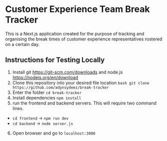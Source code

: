 # Customer Experience Team Break Tracker

This is a Next.js application created for the purpose of tracking and organising the break times of customer experience representatives rostered on a certain day.

## Instructions for Testing Locally
1. Install git https://git-scm.com/downloads and node.js https://nodejs.org/en/download
2. Clone this repository into your desired file location ```bash git clone https://github.com/adynsydeez/break-tracker```
5. Enter the folder `cd break-tracker`
6. Install dependencies `npm install`
7. run the frontend and backend servers. This will require two command lines.
- `cd frontend` -> `npm run dev`
- `cd backend` -> `node server.js`
6. Open browser and go to `localhost:3000`
